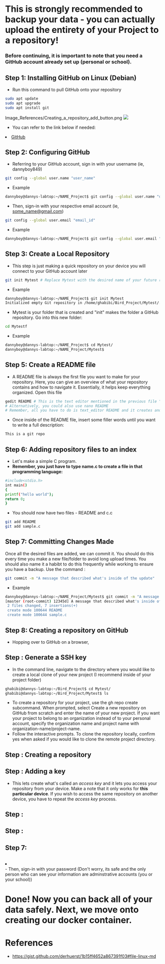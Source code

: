 # This is strongly recommended to backup your data - you can actually upload the entirety of your Project to a repository! 

### Before continuing, it is important to note that you need a GitHub account already set up (personal or school).

## Step 1: Installing GitHub on Linux (Debian)
- Run this command to pull GitHub onto your repository
```bash
sudo apt update
sudo apt upgrade
sudo apt install git
```
Image_References/Creating_a_repository_add_button.png
<img src="https://github.com/dannyboy849/Full_YOLOv11_Tutorial/blob/main/Image_References/Creating_a_repository_add_button.png"> 

- You can refer to the link below if needed:
<li class="masthead__menu-item">
    <a href="https://gist.github.com/derhuerst/1b15ff4652a867391f03#file-linux-md">GitHub</a>
</li>


## Step 2: Configuring GitHub
- Referring to your GitHub account, sign in with your username (ie, dannyboy849)
```bash
git config --global user.name "user_name"
```
- Example
```bash
dannyboy@dannys-labtop:~/NAME_Project$ git config --global user.name "dannyboy849"
```

- Then, sign-in with your respective email account (ie, some_name@gmail.com)
```bash
git config --global user.email "email_id"
```
- Example
```bash
dannyboy@dannys-labtop:~/NAME_Project$ git config --global user.email "some_name@gmail.com"
```


## Step 3: Create a Local Repository
- This step is just making a quick repository on your device you will connect to your GitHub account later
```bash
git init Mytest # Replace Mytest with the desired name of your future repository
```
- Example
```bash
dannyboy@dannys-labtop:~/NAME_Project$ git init Mytest
Initialized empty Git repository in /home/ghabibi/Bird_Project/Mytest/.git/

```

- Mytest is your folder that is created and "init" makes the folder a GitHub repository. Go into this new folder:
```bash
cd Mytestf
```
- Example
```bash
dannyboy@dannys-labtop:~/NAME_Project$ cd Mytest/
dannyboy@dannys-labtop:~/NAME_Project/Mytest$
```


## Step 5: Create a README file
- A README file is always the first file you want to make for your repository. Here, you can give an overview of what your repository contains and how to navigate it. Essentially, it helps keep everything organized. Open this file
```bash
gedit README # This is the text editor mentioned in the previous file "Using_Ubuntu24.04"
# Alternatively, you could also use nano README
# Remember, all you have to do is text_editor README and it creates and opens the file
```
- Once inside of the README file, insert some filler words until you want to write a full description:
```bash
This is a git repo
```

## Step 6: Adding repository files to an index
- Let's make a simple C program.
- **Remember, you just have to type name.c to create a file in that programming language:**
```bash
#include<stdio.h>
int main()
{
printf("hello world");
return 0;
}
```

- You should now have two files - README and c.c
```bash
git add README
git add sample.c
```

## Step 7: Committing Changes Made
Once all the desired files are added, we can commit it. You should do this every time you make a new file/folder to avoid long upload times. You should also name it a habibt to do this frequently while working to ensure you have a backup. Use the command :
```bash
git commit -m "A message that described what's inside of the update"
```
- Example
```bash
dannyboy@dannys-labtop:~/NAME_Project/Mytest$ git commit -m "A message that described what's inside of the update"
[master (root-commit) 12345d] A message that described what's inside of the update
 2 files changed, 7 insertions(+)
 create mode 100644 README
 create mode 100644 sample.c
```


## Step 8: Creating a repository on GitHub
- Hopping over to GitHub on a browser, 

## Step : Generate a SSH key
- In the command line, navigate to the directory where you would like to create a local clone of your new project (I recommend inside of your project folder)
```bash
ghabibi@dannys-labtop:~/Bird_Project$ cd Mytest/
ghabibi@dannys-labtop:~/Bird_Project/Mytest$ ls
```
- To create a repository for your project, use the gh repo create subcommand. When prompted, select Create a new repository on GitHub from scratch and enter the name of your new project. If you want your project to belong to an organization instead of to your personal account, specify the organization name and project name with organization-name/project-name.
- Follow the interactive prompts. To clone the repository locally, confirm yes when asked if you would like to clone the remote project directory.


## Step : Creating a repository


## Step : Adding a key
- This lets create what's called an *access key* and it lets you access your repository from your device. Make a note that it only works for **this particular device**. If you wish to access the same repository on another device, you have to repeat the *access key* process.


## Step :


## Step :


## Step 7:

```bash

```
<li class="masthead__menu-item">
    <a href=""></a>
</li>
- Then, sign-in with your password (Don't worry, its safe and the only person who can see your information are adminstrative accounts (you or your school))



# Done! Now you can back all of your data safely. Next, we move onto creating our docker container. 



# References
- https://gist.github.com/derhuerst/1b15ff4652a867391f03#file-linux-md
